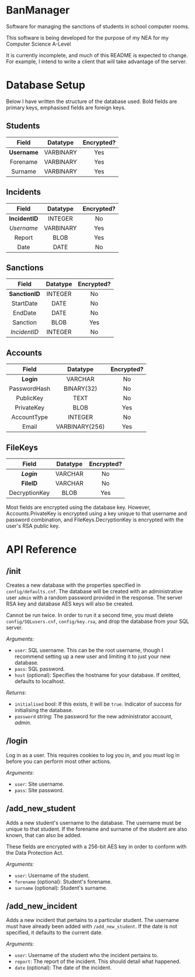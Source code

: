 # BanManager
Software for managing the sanctions of students in school computer rooms.

This software is being developed for the purpose of my NEA for my Computer Science A-Level

It is currently incomplete, and much of this README is expected to change. For example, I intend to write a client that will take advantage of the server. 

# Database Setup
Below I have written the structure of the database used. Bold fields are primary keys, emphasised fields are foreign keys.

## Students
|Field        |Datatype |Encrypted?|
|:-----------:|:-------:|:--------:|
|**Username** |VARBINARY|Yes       |
|Forename     |VARBINARY|Yes       |
|Surname      |VARBINARY|Yes       |

## Incidents
|Field         |Datatype |Encrypted?|
|:------------:|:-------:|:--------:|
|**IncidentID**|INTEGER  |No        |
|*Username*    |VARBINARY|Yes       |
|Report        |BLOB     |Yes       |
|Date          |DATE     |No        |

## Sanctions
|Field         |Datatype |Encrypted?|
|:------------:|:-------:|:--------:|
|**SanctionID**|INTEGER  |No        |
|StartDate     |DATE     |No        |
|EndDate       |DATE     |No        |
|Sanction      |BLOB     |Yes       |
|*IncidentID*  |INTEGER  |No        |

## Accounts
|Field         |Datatype      |Encrypted?|
|:------------:|:------------:|:--------:|
|**Login**     |VARCHAR       |No        |
|PasswordHash  |BINARY(32)    |No        |
|PublicKey     |TEXT          |No        |
|PrivateKey    |BLOB          |Yes       |
|AccountType   |INTEGER       |No        |
|Email         |VARBINARY(256)|Yes       |

## FileKeys
|Field         |Datatype |Encrypted?|
|:------------:|:-------:|:--------:|
|**_Login_**   |VARCHAR  |No        |
|**FileID**    |VARCHAR  |No        |
|DecryptionKey |BLOB     |Yes       |


Most fields are encrypted using the database key. However, Accounts.PrivateKey is encrypted using a key unique to that username and password combination, and FileKeys.DecryptionKey is encrypted with the user's RSA public key.

# API Reference

## /init
Creates a new database with the properties specified in `config/defaults.cnf`. The database will be created with an administrative user `admin` with a random password provided in the response. The server RSA key and database AES keys will also be created.

Cannot be run twice. In order to run it a second time, you must delete `config/SQLusers.cnf`, `config/key.rsa`, and drop the database from your SQL server.

*Arguments:* 

* `user`: SQL username. This can be the root username, though I recommend setting up a new user and limiting it to just your new database.
* `pass`: SQL password. 
* `host` (optional): Specifies the hostname for your database. If omitted, defaults to localhost.

*Returns:*

* `initialised` bool: If this exists, it will be `true`. Indicator of success for initialising the database.
* `password` string: The password for the new administrator account, *admin*.

## /login
Log in as a user. This requires cookies to log you in, and you must log in before you can perform most other actions.

*Arguments:*

* `user`: Site username.
* `pass`: Site password.

## /add_new_student
Adds a new student's username to the database. The username must be unique to that student. If the forename and surname of the student are also known, that can also be added.

These fields are encrypted with a 256-bit AES key in order to conform with the Data Protection Act.

*Arguments:*

* `user`: Username of the student.
* `forename` (optional): Student's forename.
* `surname` (optional): Student's surname.

## /add_new_incident
Adds a new incident that pertains to a particular student. The username must have already been added with `/add_new_student`. If the date is not specified, it defaults to the current date.

*Arguments:*

* `user`: Username of the student who the incident pertains to.
* `report`: The report of the incident. This should detail what happened.
* `date` (optional): The date of the incident.